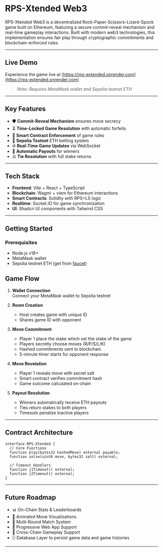# RPS-Xtended Web3

RPS-Xtended Web3 is a decentralized Rock-Paper-Scissors-Lizard-Spock game built on Ethereum, featuring a secure commit-reveal mechanism and real-time gameplay interactions. Built with modern web3 technologies, this implementation ensures fair play through cryptographic commitments and blockchain-enforced rules.

---

## Live Demo

Experience the game live at [https://rps-extended.onrender.com](https://rps-extended.onrender.com)

> *Note: Requires MetaMask wallet and Sepolia testnet ETH*

---

## Key Features

- 🛡️ **Commit-Reveal Mechanism** ensures move secrecy
- ⏳ **Time-Locked Game Resolution** with automatic forfeits
- 🔗 **Smart Contract Enforcement** of game rules
- 💸 **Sepolia Testnet** ETH betting system
- 🌐 **Real-Time Game Updates** via WebSocket
- 🔄 **Automatic Payouts** for winners
- ⚖️ **Tie Resolution** with full stake returns

---

## Tech Stack

- **Frontend**: Vite + React + TypeScript
- **Blockchain**: Wagmi + viem for Ethereum interactions
- **Smart Contracts**: Solidity with RPS+LS logic
- **Realtime**: Socket.IO for game synchronization
- **UI**: Shadcn UI components with Tailwind CSS

---

## Getting Started

### Prerequisites
- Node.js v18+
- MetaMask wallet
- Sepolia testnet ETH (get from [faucet](https://sepoliafaucet.com))

## Game Flow

1. **Wallet Connection**  
   Connect your MetaMask wallet to Sepolia testnet

2. **Room Creation**  
   - Host creates game with unique ID
   - Shares game ID with opponent

3. **Move Commitment**
   - Player 1 place the stake which set the stake of the game
   - Players secretly choose moves (R/P/S/L/K)
   - Hashed commitments sent to blockchain
   - 5-minute timer starts for opponent response

4. **Move Revelation**  
   - Player 1 reveals move with secret salt
   - Smart contract verifies commitment hash
   - Game outcome calculated on-chain

5. **Payout Resolution**  
   - Winners automatically receive ETH payouts
   - Ties return stakes to both players
   - Timeouts penalize inactive players

---

## Contract Architecture

```solidity
interface RPS-Xtended {
  // Core Functions
  function play(bytes32 hashedMove) external payable;
  function solve(uint8 move, bytes32 salt) external;
  
  // Timeout Handlers
  function j1Timeout() external;
  function j2Timeout() external;
}
```

---

## Future Roadmap

- 📊 On-Chain Stats & Leaderboards
- 🎨 Animated Move Visualizations
- 🔄 Multi-Round Match System
- 📱 Progressive Web App Support
- 🌉 Cross-Chain Gameplay Support
- 🗄️ Database Layer to persist game data and game histories

---